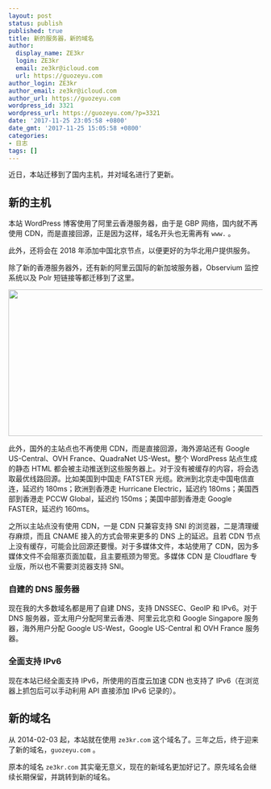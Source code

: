 ```yaml
---
layout: post
status: publish
published: true
title: 新的服务器，新的域名
author:
  display_name: ZE3kr
  login: ZE3kr
  email: ze3kr@icloud.com
  url: https://guozeyu.com
author_login: ZE3kr
author_email: ze3kr@icloud.com
author_url: https://guozeyu.com
wordpress_id: 3321
wordpress_url: https://guozeyu.com/?p=3321
date: '2017-11-25 23:05:58 +0800'
date_gmt: '2017-11-25 15:05:58 +0800'
categories:
- 日志
tags: []
---
```

<p>近日，本站迁移到了国内主机，并对域名进行了更新。</p>
<p><!--more--></p>
<h2>新的主机</h2>
<p>本站 WordPress 博客使用了阿里云香港服务器，由于是 GBP 网络，国内就不再使用 CDN，而是直接回源，正是因为这样，域名开头也无需再有 <code>www.</code> 。</p>
<p>此外，还将会在 2018 年添加中国北京节点，以便更好的为华北用户提供服务。</p>
<p>除了新的香港服务器外，还有新的阿里云国际的新加坡服务器，Observium 监控系统以及 Polr 短链接等都迁移到了这里。</p>
<p><img class="aligncenter size-large wp-image-3363" src="https://cdn.landcement.com/sites/2/2017/11/newmap-2018-2-1600x888.png" alt="" width="525" height="291" /></p>
<p>此外，国外的主站点也不再使用 CDN，而是直接回源，海外源站还有 Google US-Central、OVH France、QuadraNet US-West。整个 WordPress 站点生成的静态 HTML 都会被主动推送到这些服务器上。对于没有被缓存的内容，将会选取最优线路回源。比如美国到中国走 FATSTER 光缆。欧洲到北京走中国电信直连，延迟约 180ms；欧洲到香港走 Hurricane Electric，延迟约 180ms；美国西部到香港走 PCCW Global，延迟约 150ms；美国中部到香港走 Google FASTER，延迟约 160ms。</p>
<p>之所以主站点没有使用 CDN，一是 CDN 只兼容支持 SNI 的浏览器，二是清理缓存麻烦，而且 CNAME 接入的方式会带来更多的 DNS 上的延迟。且若 CDN 节点上没有缓存，可能会比回源还要慢。对于多媒体文件，本站使用了 CDN，因为多媒体文件不会阻塞页面加载，且主要瓶颈为带宽。多媒体 CDN 是 Cloudflare 专业版，所以也不需要浏览器支持 SNI。</p>
<h3>自建的 DNS 服务器</h3>
<p>现在我的大多数域名都是用了自建 DNS，支持 DNSSEC、GeoIP 和 IPv6。对于 DNS 服务器，亚太用户分配阿里云香港、阿里云北京和 Google Singapore 服务器，海外用户分配 Google US-West，Google US-Central 和 OVH France 服务器。</p>
<h3>全面支持 IPv6</h3>
<p>现在本站已经全面支持 IPv6，所使用的百度云加速 CDN 也支持了 IPv6（在浏览器上抓包后可以手动利用 API 直接添加 IPv6 记录的）。</p>
<h2>新的域名</h2>
<p>从 2014-02-03 起，本站就在使用 <code>ze3kr.com</code> 这个域名了。三年之后，终于迎来了新的域名，<code>guozeyu.com</code> 。</p>
<p>原本的域名 <code>ze3kr.com</code> 其实毫无意义，现在的新域名更加好记了。原先域名会继续长期保留，并跳转到新的域名。</p>
